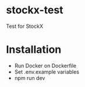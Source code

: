 # stockx-test
Test for StockX

# Installation 
- Run Docker on Dockerfile
- Set .env.example variables
- npm run dev

